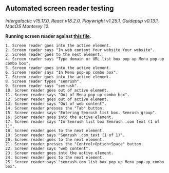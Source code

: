 ## Automated screen reader testing

_Intergalactic v15.17.0, React v18.2.0, Playwright v1.25.1,
Guidepup v0.13.1, MacOS Monterey 12._

**Running screen reader against [this file](https://github.com/semrush/intergalactic/blob/master/website/docs/components/auto-suggest/examples/autosuggest.tsx).**

```
1. Screen reader goes into the active element.
2. Screen reader says "In web content Your website Your website".
3. Screen reader goes to the next element.
4. Screen reader says "Type domain or URL list box pop up Menu pop-up combo box".
5. Screen reader goes into the active element.
6. Screen reader says "In Menu pop-up combo box".
7. Screen reader goes into the active element.
8. Screen reader types "semrush".
9. Screen reader says "semrush".
10. Screen reader goes out of active element.
11. Screen reader says "Out of Menu pop-up combo box".
12. Screen reader goes out of active element.
13. Screen reader says "Out of web content".
14. Screen reader presses the "Tab" button.
15. Screen reader says "Entering Semrush list box. Semrush group".
16. Screen reader goes into the active element.
17. Screen reader says "In Semrush list box Semrush .com text (1 of 1)".
18. Screen reader goes to the next element.
19. Screen reader says "Semrush .com text (1 of 1)".
20. Screen reader goes to the next element.
21. Screen reader presses the "Control+Option+Space" button.
22. Screen reader says "web content".
23. Screen reader goes into the active element.
24. Screen reader goes to the next element.
25. Screen reader says "semrush.com list box pop up Menu pop-up combo box".
```
